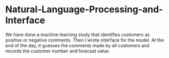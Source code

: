# Natural-Language-Processing-and-Interface
We have done a machine learning study that identifies customers as positive or negative comments.
Then I wrote interface for the model. At the end of the day, it guesses the comments made by all customers and records the customer number and forecast value.

